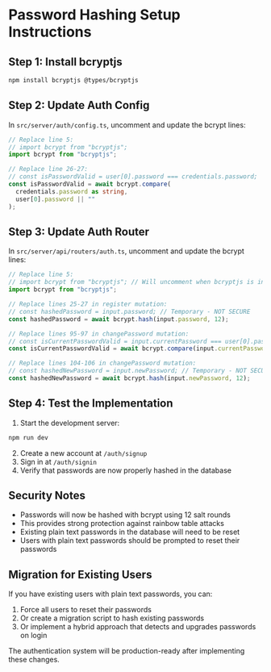 # Password Hashing Setup Instructions

## Step 1: Install bcryptjs

```bash
npm install bcryptjs @types/bcryptjs
```

## Step 2: Update Auth Config

In `src/server/auth/config.ts`, uncomment and update the bcrypt lines:

```typescript
// Replace line 5:
// import bcrypt from "bcryptjs";
import bcrypt from "bcryptjs";

// Replace line 26-27:
// const isPasswordValid = user[0].password === credentials.password;
const isPasswordValid = await bcrypt.compare(
  credentials.password as string,
  user[0].password || ""
);
```

## Step 3: Update Auth Router

In `src/server/api/routers/auth.ts`, uncomment and update the bcrypt lines:

```typescript
// Replace line 5:
// import bcrypt from "bcryptjs"; // Will uncomment when bcryptjs is installed
import bcrypt from "bcryptjs";

// Replace lines 25-27 in register mutation:
// const hashedPassword = input.password; // Temporary - NOT SECURE
const hashedPassword = await bcrypt.hash(input.password, 12);

// Replace lines 95-97 in changePassword mutation:
// const isCurrentPasswordValid = input.currentPassword === user[0].password;
const isCurrentPasswordValid = await bcrypt.compare(input.currentPassword, user[0].password || "");

// Replace lines 104-106 in changePassword mutation:
// const hashedNewPassword = input.newPassword; // Temporary - NOT SECURE
const hashedNewPassword = await bcrypt.hash(input.newPassword, 12);
```

## Step 4: Test the Implementation

1. Start the development server:
```bash
npm run dev
```

2. Create a new account at `/auth/signup`
3. Sign in at `/auth/signin`
4. Verify that passwords are now properly hashed in the database

## Security Notes

- Passwords will now be hashed with bcrypt using 12 salt rounds
- This provides strong protection against rainbow table attacks
- Existing plain text passwords in the database will need to be reset
- Users with plain text passwords should be prompted to reset their passwords

## Migration for Existing Users

If you have existing users with plain text passwords, you can:

1. Force all users to reset their passwords
2. Or create a migration script to hash existing passwords
3. Or implement a hybrid approach that detects and upgrades passwords on login

The authentication system will be production-ready after implementing these changes.
